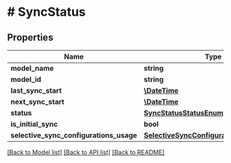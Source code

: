# # SyncStatus

## Properties

Name | Type | Description | Notes
------------ | ------------- | ------------- | -------------
**model_name** | **string** |  |
**model_id** | **string** |  |
**last_sync_start** | [**\DateTime**](\DateTime.md) |  | [optional]
**next_sync_start** | [**\DateTime**](\DateTime.md) |  | [optional]
**status** | [**SyncStatusStatusEnum**](SyncStatusStatusEnum.md) |  |
**is_initial_sync** | **bool** |  |
**selective_sync_configurations_usage** | [**SelectiveSyncConfigurationsUsageEnum**](SelectiveSyncConfigurationsUsageEnum.md) |  | [optional]

[[Back to Model list]](../../README.md#models) [[Back to API list]](../../README.md#endpoints) [[Back to README]](../../README.md)
